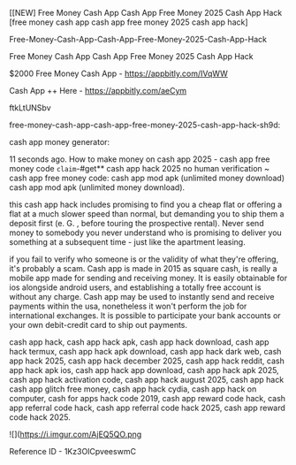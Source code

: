[[NEW] Free Money Cash App Cash App Free Money 2025 Cash App Hack [free money cash app cash app free money 2025 cash app hack]

Free-Money-Cash-App-Cash-App-Free-Money-2025-Cash-App-Hack

Free Money Cash App Cash App Free Money 2025 Cash App Hack

$2000 Free Money Cash App -  https://appbitly.com/IVqWW


Cash App ++ Here - https://appbitly.com/aeCym


ftkLtUNSbv

free-money-cash-app-cash-app-free-money-2025-cash-app-hack-sh9d:

cash app money generator:

11 seconds ago. How to make money on cash app 2025 - cash app free money code `claim`-#get** cash app hack 2025 no human verification ~ cash app free money code: cash app mod apk (unlimited money download)  cash app mod apk (unlimited money download).

this cash app hack includes promising to find you a cheap flat or offering a flat at a much slower speed than normal, but demanding you to ship them a deposit first (e. G. , before touring the prospective rental). Never send money to somebody you never understand who is promising to deliver you something at a subsequent time - just like the apartment leasing.

if you fail to verify who someone is or the validity of what they're offering, it's probably a scam. Cash app is made in 2015 as square cash, is really a mobile app made for sending and receiving money. It is easily obtainable for ios alongside android users, and establishing a totally free account is without any charge. Cash app may be used to instantly send and receive payments within the usa, nonetheless it won't perform the job for international exchanges. It is possible to participate your bank accounts or your own debit-credit card to ship out payments.

cash app hack, cash app hack apk, cash app hack download, cash app hack termux, cash app hack apk download, cash app hack dark web, cash app hack 2025, cash app hack december 2025, cash app hack reddit, cash app hack apk ios, cash app hack app download, cash app hack apk 2025, cash app hack activation code, cash app hack august 2025, cash app hack cash app glitch free money, cash app hack cydia, cash app hack on computer, cash for apps hack code 2019, cash app reward code hack, cash app referral code hack, cash app referral code hack 2025, cash app reward code hack 2025.

![](https://i.imgur.com/AjEQ5QO.png

Reference ID - 1Kz3OICpveeswmC